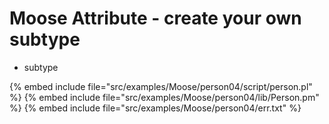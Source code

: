 # Moose Attribute - create your own subtype

* subtype

{% embed include file="src/examples/Moose/person04/script/person.pl" %}
{% embed include file="src/examples/Moose/person04/lib/Person.pm" %}
{% embed include file="src/examples/Moose/person04/err.txt" %}



